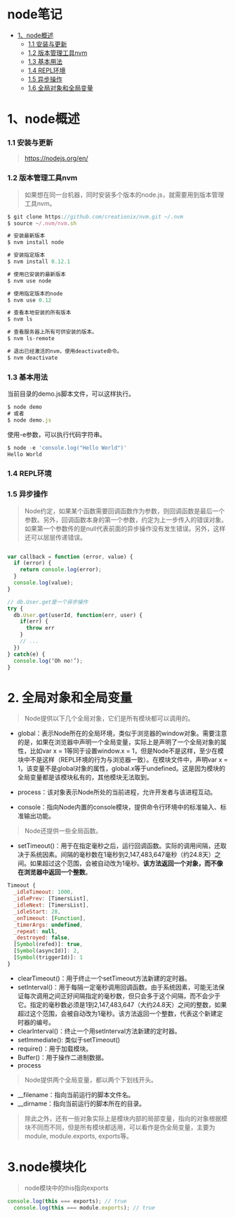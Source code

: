 node笔记
=================

   * [1、node概述](#1node概述) 
     * [1.1 安装与更新](#11-安装与更新)
     * [1.2 版本管理工具nvm](#12-版本管理工具nvm)
     * [1.3 基本用法](#13-基本用法)
     * [1.4 REPL环境](#14-repl环境)
     * [1.5 异步操作](#15-异步操作)
     * [1.6 全局对象和全局变量](#16-全局对象和全局变量)


# 1、node概述

### 1.1 安装与更新
> https://nodejs.org/en/
### 1.2 版本管理工具nvm
> 如果想在同一台机器，同时安装多个版本的node.js，就需要用到版本管理工具nvm。
```javascript
$ git clone https://github.com/creationix/nvm.git ~/.nvm
$ source ~/.nvm/nvm.sh

# 安装最新版本
$ nvm install node

# 安装指定版本
$ nvm install 0.12.1

# 使用已安装的最新版本
$ nvm use node

# 使用指定版本的node
$ nvm use 0.12

# 查看本地安装的所有版本
$ nvm ls

# 查看服务器上所有可供安装的版本。
$ nvm ls-remote

# 退出已经激活的nvm，使用deactivate命令。
$ nvm deactivate
```
### 1.3 基本用法

当前目录的demo.js脚本文件，可以这样执行。
```javascript
$ node demo
# 或者
$ node demo.js
```
使用-e参数，可以执行代码字符串。
```javascript
$ node -e 'console.log("Hello World")'
Hello World
```
### 1.4 REPL环境
### 1.5 异步操作
> Node约定，如果某个函数需要回调函数作为参数，则回调函数是最后一个参数。另外，回调函数本身的第一个参数，约定为上一步传入的错误对象。如果第一个参数传的是null代表前面的异步操作没有发生错误。另外，这样还可以层层传递错误。
```javascript

var callback = function (error, value) {
  if (error) {
    return console.log(error);
  }
  console.log(value);
}
```
```javascript
// db.User.get是一个异步操作
try {
  db.User.get(userId, function(err, user) {
    if(err) {
      throw err
    }
    // ...
  })
} catch(e) {
  console.log(‘Oh no!’);
}
```

# 2. 全局对象和全局变量
>Node提供以下几个全局对象，它们是所有模块都可以调用的。

* global：表示Node所在的全局环境，类似于浏览器的window对象。需要注意的是，如果在浏览器中声明一个全局变量，实际上是声明了一个全局对象的属性，比如var x = 1等同于设置window.x = 1，但是Node不是这样，至少在模块中不是这样（REPL环境的行为与浏览器一致）。在模块文件中，声明var x = 1，该变量不是global对象的属性，global.x等于undefined。这是因为模块的全局变量都是该模块私有的，其他模块无法取到。  

* process：该对象表示Node所处的当前进程，允许开发者与该进程互动。  

* console：指向Node内置的console模块，提供命令行环境中的标准输入、标准输出功能。  

>Node还提供一些全局函数。

* setTimeout()：用于在指定毫秒之后，运行回调函数。实际的调用间隔，还取决于系统因素。间隔的毫秒数在1毫秒到2,147,483,647毫秒（约24.8天）之间。如果超过这个范围，会被自动改为1毫秒。**该方法返回一个对象，而不像在浏览器中返回一个整数**。  
```javascript
Timeout {
  _idleTimeout: 1000,
  _idlePrev: [TimersList],
  _idleNext: [TimersList],
  _idleStart: 28,
  _onTimeout: [Function],
  _timerArgs: undefined,
  _repeat: null,
  _destroyed: false,
  [Symbol(refed)]: true,
  [Symbol(asyncId)]: 2,
  [Symbol(triggerId)]: 1
}

```
* clearTimeout()：用于终止一个setTimeout方法新建的定时器。  
* setInterval()：用于每隔一定毫秒调用回调函数。由于系统因素，可能无法保证每次调用之间正好间隔指定的毫秒数，但只会多于这个间隔，而不会少于它。指定的毫秒数必须是1到2,147,483,647（大约24.8天）之间的整数，如果超过这个范围，会被自动改为1毫秒。该方法返回一个整数，代表这个新建定时器的编号。  
* clearInterval()：终止一个用setInterval方法新建的定时器。  
* setImmediate(): 类似于setTimeout()  
* require()：用于加载模块。  
* Buffer()：用于操作二进制数据。  
* process
>Node提供两个全局变量，都以两个下划线开头。

* __filename：指向当前运行的脚本文件名。  
* __dirname：指向当前运行的脚本所在的目录。  
>除此之外，还有一些对象实际上是模块内部的局部变量，指向的对象根据模块不同而不同，但是所有模块都适用，可以看作是伪全局变量，主要为module, module.exports, exports等。

# 3.node模块化
>node模块中的this指向exports
```javascript
console.log(this === exports); // true
  console.log(this === module.exports); // true
```
